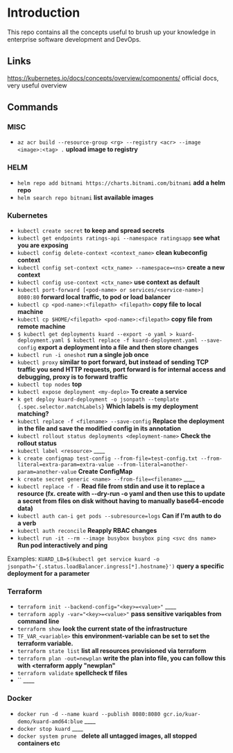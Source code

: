 
# Introduction
This repo contains all the concepts useful to brush up your knowledge in enterprise software development and DevOps.

## Links
https://kubernetes.io/docs/concepts/overview/components/ official docs, very useful overview


## Commands

### MISC
* `az acr build --resource-group <rg> --registry <acr> --image <image>:<tag> .` __upload image to registry__

### HELM
* `helm repo add bitnami https://charts.bitnami.com/bitnami` __add a helm repo__
* `helm search repo bitnami` __list available images__


### Kubernetes
* `kubectl create secret` __to keep and spread secrets__
* `kubectl get endpoints ratings-api --namespace ratingsapp` __see what you are exposing__
* `kubectl config delete-context <context_name>` __clean kubeconfig context__
* `kubectl config set-context <ctx_name> --namespace=<ns>` __create a new context__
* `kubectl config use-context <ctx_name>` __use context as default__
* `kubectl port-forward [<pod-name> or services/<service-name>] 8080:80` __forward local traffic, to pod or load balancer__
* `kubectl cp <pod-name>:<filepath> <filepath>` __copy file to local machine__
* `kubectl cp $HOME/<filepath> <pod-name>:<filepath>` __copy file from remote machine__
* `$ kubectl get deployments kuard --export -o yaml > kuard-deployment.yaml $ kubectl replace -f kuard-deployment.yaml --save-config` __export a deployment into a file and then store changes__
* `kubectl run -i oneshot` __run a single job once__
* `kubectl proxy` __similar to port forward, but instead of sending TCP traffic you send HTTP requests, port forward is for internal access and debugging, proxy is to forward traffic__
* `kubectl top nodes` __top__
* `kubectl expose deployment <my-deplo>` __To create a service__
* `k get deploy kuard-deployment -o jsonpath --template {.spec.selector.matchLabels}` __Which labels is my deployment matching?__
* `kubectl replace -f <filename> --save-config` __Replace the deployment in the file and save the modified config in its annotation__
* `kubectl rollout status deployments <deployment-name>` __Check the rollout status__
* `kubectl label <resource>` ____
* `k create configmap test-config --from-file=test-config.txt --from-literal=extra-param=extra-value --from-literal=another-param=another-value` __Create ConfigMap__
* `k create secret generic <name> --from-file=<filename>` ____
* `kubectl replace -f -` __Read file from stdin and use it to replace a resource (fx. create with --dry-run -o yaml and then use this to update a secret from files on disk without having to manually base64-encode data)__
* `kubectl auth can-i get pods --subresource=logs` __Can if I'm auth to do a verb__
* `kubectl auth reconcile` __Reapply RBAC changes__
* `kubectl run -it --rm --image busybox busybox ping <svc dns name>` __Run pod interactively and ping__


Examples: `KUARD_LB=$(kubectl get service kuard -o jsonpath='{.status.loadBalancer.ingress[*].hostname}')` __query a specific deployment for a parameter__

### Terraform
* `terraform init --backend-config="<key>=<value>"` ____
* `terraform apply -var="<key>=<value>"` __pass sensitive variqables from command line__
* `terraform show` __look the current state of the infrastructure__
* `TF_VAR_<variable>` __this environment-variable can be set to set the <variable> terraform variable.__
* `terraform state list` __list all resources provisioned via terraform__
* `terraform plan -out=newplan` __write the plan into file, you can follow this with <terraform apply "newplan"__
* `terraform validate` __spellcheck tf files__
* `` ____

### Docker
* `docker run -d --name kuard --publish 8080:8080 gcr.io/kuar-demo/kuard-amd64:blue` ____
* `docker stop kuard` ____
* `docker system prune ` __delete all untagged images, all stopped containers etc__

